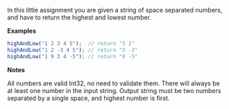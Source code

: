 In this little assignment you are given a string of space separated numbers, and have to return the highest and lowest number.

**Examples**
```JavaScript
highAndLow("1 2 3 4 5");  // return "5 1"
highAndLow("1 2 -3 4 5"); // return "5 -3"
highAndLow("1 9 3 4 -5"); // return "9 -5"
```
**Notes**

All numbers are valid Int32, no need to validate them.
There will always be at least one number in the input string.
Output string must be two numbers separated by a single space, and highest number is first.